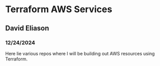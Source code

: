 # Terraform AWS Services
## David Eliason
### 12/24/2024

Here lie various repos where I will be building out AWS resources using Terraform.
